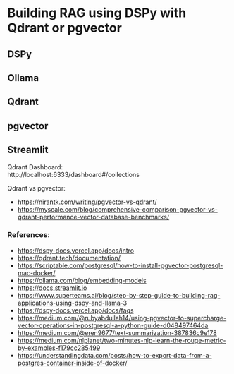 # Building RAG using DSPy with Qdrant or pgvector


## DSPy

## Ollama

## Qdrant

## pgvector

## Streamlit


Qdrant Dashboard:   
http://localhost:6333/dashboard#/collections

Qdrant vs pgvector:
- https://nirantk.com/writing/pgvector-vs-qdrant/
- https://myscale.com/blog/comprehensive-comparison-pgvector-vs-qdrant-performance-vector-database-benchmarks/


### References:

- https://dspy-docs.vercel.app/docs/intro
- https://qdrant.tech/documentation/
- https://scriptable.com/postgresql/how-to-install-pgvector-postgresql-mac-docker/
- https://ollama.com/blog/embedding-models
- https://docs.streamlit.io
- https://www.superteams.ai/blog/step-by-step-guide-to-building-rag-applications-using-dspy-and-llama-3
- https://dspy-docs.vercel.app/docs/faqs
- https://medium.com/@rubyabdullah14/using-pgvector-to-supercharge-vector-operations-in-postgresql-a-python-guide-d048497464da
- https://medium.com/@eren9677/text-summarization-387836c9e178
- https://medium.com/nlplanet/two-minutes-nlp-learn-the-rouge-metric-by-examples-f179cc285499
- https://understandingdata.com/posts/how-to-export-data-from-a-postgres-container-inside-of-docker/
